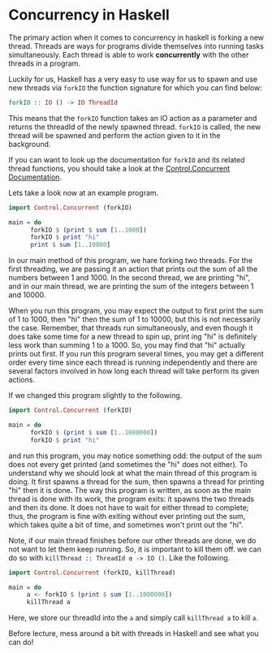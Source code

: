 # Concurrency in Haskell
The primary action when it comes to concurrency in haskell is forking a new thread. Threads are ways for programs divide themselves into running tasks simultaneously. Each thread is able to work **concurrently** with the other threads in a program.

Luckily for us, Haskell has a very easy to use way for us to spawn and use new threads via `forkIO` the function signature for which you can find below:

```haskell
forkIO :: IO () -> IO ThreadId
```

This means that the `forkIO` function takes an IO action as a parameter and returns the threadId of the newly spawned thread. `forkIO` is called, the new thread will be spawned and perform the action given to it in the background.

If you can want to look up the documentation for `forkIO` and its related thread functions, you should take a look at the [Control.Concurrent Documentation](http://hackage.haskell.org/package/base-4.12.0.0/docs/Control-Concurrent.html).

Lets take a look now at an example program.

```Haskell
import Control.Concurrent (forkIO)

main = do
      forkIO $ (print $ sum [1..1000])
      forkIO $ print "hi"
      print $ sum [1..10000]
```

In our main method of this program, we hare forking two threads. For the first threading, we are passing it an action that prints out the sum of all the numbers between 1 and 1000. In the second thread, we are printing "hi", and in our main thread, we are printing the sum of the integers between 1 and 10000.

When you run this program, you may expect the output to first print the sum of 1 to 1000, then "hi" then the sum of 1 to 10000, but this is not necessarily the case. Remember, that threads run simultaneously, and even though it does take some time for a new thread to spin up, print ing "hi" is definitely less work than summing 1 to a 1000. So, you may find that "hi" actually prints out first. If you run this program several times, you may get a different order every time since each thread is running independently and there are several factors involved in how long each thread will take perform its given actions.

If we changed this program slightly to the following.

```Haskell
import Control.Concurrent (forkIO)

main = do
      forkIO $ (print $ sum [1..1000000])
      forkIO $ print "hi"
```

 and run this program, you may notice something odd: the output of the sum does not every get printed (and sometimes the "hi" does not either). To understand why we should look at what the main thread of this program is doing. It first spawns a thread for the sum, then spawns a thread for printing "hi" then it is done. The way this program is written, as soon as the main thread is done with its work, the program exits: it spawns the two threads and then its done. It does not have to wait for either thread to complete; thus, the program is fine with exiting without ever printing out the sum, which takes quite a bit of time, and sometimes won't print out the "hi".

 Note, if our main thread finishes before our other threads are done, we do not want to let them keep running. So, it is important to kill them off. we can do so with `killThread :: ThreadId α -> IO ()`. Like the following.

```Haskell
import Control.Concurrent (forkIO, killThread)

main = do
     a <- forkIO $ (print $ sum [1..1000000])
     killThread a
```

Here, we store our threadId into the `a` and simply call `killThread a` to kill `a`.

 Before lecture, mess around a bit with threads in Haskell and see what you can do!
